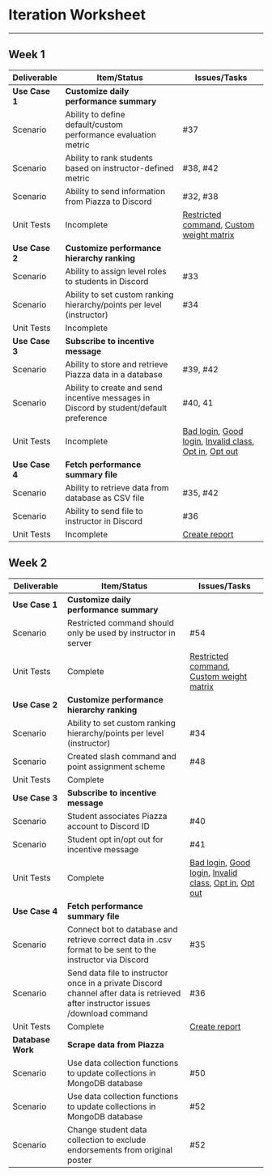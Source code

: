 # Iteration Worksheet
---

## Week 1

| Deliverable    | Item/Status   |  Issues/Tasks
| -------------- | ------------  |  ------------
| **Use Case 1** | **Customize daily performance summary**                         | &nbsp;
| Scenario       | Ability to define default/custom performance evaluation metric  |  #37
| Scenario       | Ability to rank students based on instructor-defined metric     |  #38, #42
| Scenario       | Ability to send information from Piazza to Discord              |  #32, #38
| Unit Tests     | Incomplete    | [Restricted command](test/test.js#L54), [Custom weight matrix](test/test.js#L63)
| **Use Case 2** | **Customize performance hierarchy ranking**                           | &nbsp;
| Scenario       | Ability to assign level roles to students in Discord                  |  #33
| Scenario       | Ability to set custom ranking hierarchy/points per level (instructor) |  #34
| Unit Tests     | Incomplete    | &nbsp;
| **Use Case 3** | **Subscribe to incentive message**                                                     | &nbsp;
| Scenario       | Ability to store and retrieve Piazza data in a database                                |  #39, #42
| Scenario       | Ability to create and send incentive messages in Discord by student/default preference |  #40, 41
| Unit Tests     | Incomplete    | [Bad login](test/test.js#L77), [Good login](test/test.js#L84), [Invalid class](test/test.js#L93), [Opt in](test/test.js#L104), [Opt out](test/test.js#L110)
| **Use Case 4** | **Fetch performance summary file**                 | &nbsp;
| Scenario       | Ability to retrieve data from database as CSV file |  #35, #42
| Scenario       | Ability to send file to instructor in Discord      |  #36
| Unit Tests     | Incomplete    | [Create report](test/test.js#L120)
  
## Week 2

| Deliverable    | Item/Status   |  Issues/Tasks
| -------------- | ------------  |  ------------
| **Use Case 1** | **Customize daily performance summary**                         | &nbsp;
| Scenario       | Restricted command should only be used by instructor in server  |  #54
| Unit Tests     | Complete    | [Restricted command](test/test.js#L54), [Custom weight matrix](test/test.js#L63)
| **Use Case 2** | **Customize performance hierarchy ranking**                           | &nbsp;
| Scenario       | Ability to set custom ranking hierarchy/points per level (instructor) |  #34
| Scenario       | Created slash command and point assignment scheme |  #48
| Unit Tests     | Complete    | &nbsp;
| **Use Case 3** | **Subscribe to incentive message**                                                     | &nbsp;
| Scenario       | Student associates Piazza account to Discord ID                                |  #40
| Scenario       | Student opt in/opt out for incentive message |  #41
| Unit Tests     | Complete    | [Bad login](test/test.js#L77), [Good login](test/test.js#L84), [Invalid class](test/test.js#L93), [Opt in](test/test.js#L104), [Opt out](test/test.js#L110)
| **Use Case 4** | **Fetch performance summary file**                 | &nbsp;
| Scenario       | Connect bot to database and retrieve correct data in .csv format to be sent to the instructor via Discord |  #35
| Scenario       | Send data file to instructor once in a private Discord channel after data is retrieved after instructor issues /download command      |  #36
| Unit Tests     | Complete    | [Create report](test/test.js#L120)
| **Database Work** | **Scrape data from Piazza**                 | &nbsp;
| Scenario       | Use data collection functions to update collections in MongoDB database |  #50  
| Scenario       | Use data collection functions to update collections in MongoDB database |  #52  
| Scenario       | Change student data collection to exclude endorsements from original poster |  #52 



